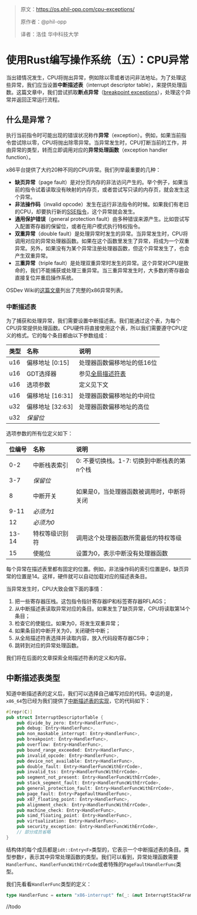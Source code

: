 > 原文：https://os.phil-opp.com/cpu-exceptions/
>
> 原作者：@phil-opp
>
> 译者：洛佳  华中科技大学

# 使用Rust编写操作系统（五）：CPU异常

当出错情况发生，CPU将抛出异常，例如除以零或者访问非法地址。为了处理这些异常，我们应当设置**中断描述表**（interrupt descriptor table），来提供处理函数。这篇文章中，我们尝试抓取**断点异常**（[breakpoint exceptions]），处理这个异常并返回正常运行流程。

[breakpoint exceptions]: https://wiki.osdev.org/Exceptions#Breakpoint

## 什么是异常？

执行当前指令时可能出现的错误状况称作**异常**（exception）。例如，如果当前指令尝试除以零，CPU将抛出除零异常。当异常发生时，CPU打断当前的工作，并由异常的类型，转而立即调用对应的**异常处理函数**（exception handler function）。

x86平台提供了大约20种不同的CPU异常。我们列举最重要的几种：

- **缺页异常**（page fault）是对分页内存的非法访问产生的。举个例子，如果当前的指令试着读取没有映射的内存页，或者尝试写只读的内存页，就会发生这个异常。
- **非法操作码**（invalid opcode）发生在运行非法指令的时候。如果我们有老旧的CPU，却要执行新的[SSE指令]，这个异常就会发生。
- **通用保护错误**（general protection fault）由多种错误来源产生。比如尝试写入配置寄存器的保留位，或者在用户模式执行特权指令。
- **双重异常**（double fault）是处理异常时发生的异常。当异常发生时，CPU将调用对应的异常处理器函数。如果在这个函数里发生了异常，将成为一个双重异常。另外，如果没有为某个异常注册处理器函数，但这个异常发生了，也会产生双重异常。
- **三重异常**（triple fault）是处理双重异常时发生的异常。这个异常对CPU是致命的，我们不能捕获或处理三重异常。当三重异常发生时，大多数的寄存器会直接复位并重启操作系统。

[SSE指令]: https://en.wikipedia.org/wiki/Streaming_SIMD_Extensions

OSDev Wiki的[这篇文章](https://wiki.osdev.org/Exceptions)列出了完整的x86异常列表。

### 中断描述表

为了捕获和处理异常，我们需要设置中断描述表。我们能通过这个表，为每个CPU异常提供处理函数。CPU硬件将直接使用这个表，所以我们需要遵守CPU定义的格式。它的每个条目都由以下参数组成：

| 类型 | 名称 | 说明 |
|:----|:-----|:-----|
| u16 | 偏移地址 [0:15] | 处理器函数偏移地址的低16位 |
| u16 | GDT选择器 | 参见[全局描述符表] |
| u16 | 选项参数 | 定义见下文 |
| u16 | 偏移地址 [16:31] | 处理器函数偏移地址的中间位 |
| u32 | 偏移地址 [32:63] | 处理器函数偏移地址的高位 |
| u32 | _保留位_ | |

[全局描述符表]: https://en.wikipedia.org/wiki/Global_Descriptor_Table

选项参数的所有位定义如下：

| 位编号 | 名称 | 说明 |
|:-----|:-----|:-----|
| 0-2 | 中断栈表索引 | 0: 不要切换栈。1-7: 切换到中断栈表的第n个栈 |
| 3-7 | _保留位_ | |
| 8 | 中断开关 | 如果是0，当处理器函数被调用时，中断将关闭 |
| 9-11 | _必须为1_ | |
| 12 | _必须为0_ | |
| 13-14 | 特权等级识别符 | 调用这个处理器函数所需最低的特权等级 |
| 15 | 使能位 | 设置为0，表示中断没有处理器函数 |

每个异常在描述表里都有固定的位置。例如，非法操作码的索引位置是6，缺页异常的位置是14。这样，硬件就可以自动加载对应的描述表条目。

当异常发生时，CPU大致会做下面的事情：

1. 把一些寄存器压栈。这包指令指针寄存器IP和标签寄存器RFLAGS；
2. 从中断描述表读取异常对应的条目。如果发生了缺页异常，CPU将读取第14个条目；
3. 检查它的使能位。如果为0，将发生双重异常；
4. 如果条目的中断开关为0，关闭硬件中断；
5. 从全局描述符表选择并读取内容，放入代码段寄存器CS中；
6. 跳转到对应的异常处理函数。

我们将在后面的文章探索全局描述符表的定义和内容。

## 中断描述表类型

知道中断描述表的定义后，我们可以选择自己编写对应的代码。幸运的是，`x86_64`包已经为我们提供了[中断描述表的实现]，它的代码如下：

[中断描述表的实现]: https://docs.rs/x86_64/0.9.6/x86_64/structures/idt/struct.InterruptDescriptorTable.html

```rust
#[repr(C)]
pub struct InterruptDescriptorTable {
    pub divide_by_zero: Entry<HandlerFunc>,
    pub debug: Entry<HandlerFunc>,
    pub non_maskable_interrupt: Entry<HandlerFunc>,
    pub breakpoint: Entry<HandlerFunc>,
    pub overflow: Entry<HandlerFunc>,
    pub bound_range_exceeded: Entry<HandlerFunc>,
    pub invalid_opcode: Entry<HandlerFunc>,
    pub device_not_available: Entry<HandlerFunc>,
    pub double_fault: Entry<HandlerFuncWithErrCode>,
    pub invalid_tss: Entry<HandlerFuncWithErrCode>,
    pub segment_not_present: Entry<HandlerFuncWithErrCode>,
    pub stack_segment_fault: Entry<HandlerFuncWithErrCode>,
    pub general_protection_fault: Entry<HandlerFuncWithErrCode>,
    pub page_fault: Entry<PageFaultHandlerFunc>,
    pub x87_floating_point: Entry<HandlerFunc>,
    pub alignment_check: Entry<HandlerFuncWithErrCode>,
    pub machine_check: Entry<HandlerFunc>,
    pub simd_floating_point: Entry<HandlerFunc>,
    pub virtualization: Entry<HandlerFunc>,
    pub security_exception: Entry<HandlerFuncWithErrCode>,
    // 部分成员省略
}
```

结构体的每个成员都是`idt::Entry<F>`类型的，它表示一个中断描述表的条目。类型参数`F`，表示其中异常处理函数的类型。我们可以看到，异常处理函数需要`HandlerFunc`、`HandlerFuncWithErrCode`或者特殊的`PageFaultHandlerFunc`类型。

我们先看看`HandlerFunc`类型的定义：

```Rust
type HandlerFunc = extern "x86-interrupt" fn(_: &mut InterruptStackFrame);
```

//todo
